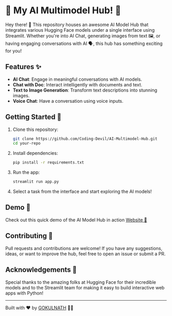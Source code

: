 
# 🌟 My AI Multimodel Hub! 🤖

Hey there! 👋 This repository houses an awesome AI Model Hub that integrates various Hugging Face models under a single interface using Streamlit. Whether you're into AI Chat, generating images from text 🖼️, or having engaging conversations with AI 🗣️, this hub has something exciting for you!

## Features ✨

- **AI Chat**: Engage in meaningful conversations with AI models.
- **Chat with Doc**: Interact intelligently with documents and text.
- **Text to Image Generation**: Transform text descriptions into stunning images.
- **Voice Chat**: Have a conversation using voice inputs.

## Getting Started 🚀

1. Clone this repository:
   ```bash
   git clone https://github.com/Coding-Devil/AI-Multimodel-Hub.git
   cd your-repo
   ```

2. Install dependencies:
   ```bash
   pip install -r requirements.txt
   ```

3. Run the app:
   ```bash
   streamlit run app.py
   ```

4. Select a task from the interface and start exploring the AI models!

## Demo 🎥

Check out this quick demo of the AI Model Hub in action [Website 🚀](https://ai-multimodel.streamlit.app/)

## Contributing 🤝

Pull requests and contributions are welcome! If you have any suggestions, ideas, or want to improve the hub, feel free to open an issue or submit a PR.

## Acknowledgements 🙏

Special thanks to the amazing folks at Hugging Face for their incredible models and to the Streamlit team for making it easy to build interactive web apps with Python!

---
Built with ❤️ by [GOKULNATH](https://github.com/Coding-Devil) 👨‍💻
